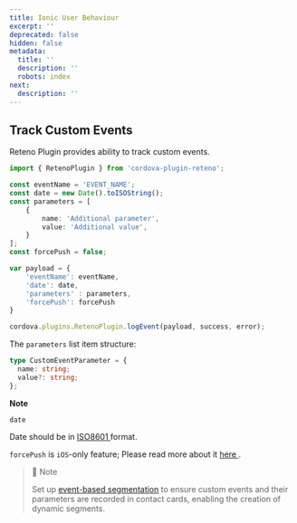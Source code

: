 ```yaml
---
title: Ionic User Behaviour
excerpt: ''
deprecated: false
hidden: false
metadata:
  title: ''
  description: ''
  robots: index
next:
  description: ''
---
```

## Track Custom Events

Reteno Plugin provides ability to track custom events.

```typescript
import { RetenoPlugin } from 'сordova-plugin-reteno';

const eventName = 'EVENT_NAME';
const date = new Date().toISOString();
const parameters = [
    {
        name: 'Additional parameter',
        value: 'Additional value',
    }
];
const forcePush = false;

var payload = { 
    'eventName': eventName, 
    'date': date, 
    'parameters' : parameters, 
    'forcePush': forcePush
}

cordova.plugins.RetenoPlugin.logEvent(payload, success, error);
```

The `parameters` list item structure:

```typescript
type CustomEventParameter = {
  name: string;
  value?: string;
};
```

**Note**

`date`

Date should be in <a rel="nofollow" href="https://en.wikipedia.org/wiki/ISO_8601"> ISO8601 </a> format.

`forcePush` is `iOS`-only feature; Please read more about it  <a rel="nofollow" href="https://github.com/reteno-com/reteno-mobile-ios-sdk/blob/b8a9c60da9a41dc7cb22260b6ef8e5a842752b5e/Reteno/Sources/Core/Reteno.swift#L47"> here </a>.

> 📘 Note
>
> Set up [event-based segmentation](https://yespo.io/support/how-to-use-event-segmentation) to ensure custom events and their parameters are recorded in contact cards, enabling the creation of dynamic segments.
